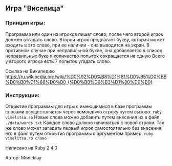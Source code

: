 ## Игра "Виселица"

### Принцип игры:

Программа или один из игроков пишет слово, после чего второй игрок должен отгадать слово.
Второй игрок предлагает букву, которая может входить в это слово, при ее наличии - она выводится на экран. 
В противном случае при неправильной букве, она добавляется в список неправильных букв и количество попыток сокращается на одную
Всего у второго игрока есть 7 попыток угадать слово.

Ссылка на Википедию <https://ru.wikipedia.org/wiki/%D0%92%D0%B8%D1%81%D0%B5%D0%BB%D0%B8%D1%86%D0%B0_(%D0%B8%D0%B3%D1%80%D0%B0)>

### Инструкции:

Открытие программы для игры с имеющимися в базе программы словами осуществляется через командную строку путем вызова: ` ruby viselitsa.rb `
Новые слова можно добавить путем внесения их в файл ` ./data/words.txt ` Каждое слово должно начинаться с новой строки.
Так же слово может загадать первый игрок самостоятельно без внесения его в файл путем открытия программы с аргументом пример: ` ruby viselitsa.rb слово `



Написано на Ruby 2.4.0

Автор: Moncklay
